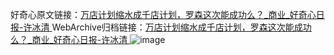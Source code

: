 好奇心原文链接：[万店计划缩水成千店计划，罗森这次能成功么？_商业_好奇心日报-许冰清 ](https://www.qdaily.com/articles/11054.html)
WebArchive归档链接：[万店计划缩水成千店计划，罗森这次能成功么？_商业_好奇心日报-许冰清 ](http://web.archive.org/web/20190623163630/https://www.qdaily.com/articles/11054.html)
![image](http://ww3.sinaimg.cn/large/007d5XDply1g3wcn9j7wcj30u02pyb29)